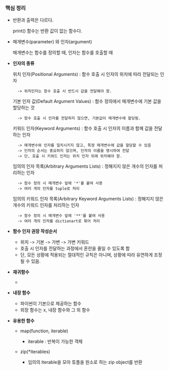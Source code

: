 ### 핵심 정리

- 반환과 출력은 다르다.

    print() 함수는 반환 값이 없는 함수다.

- 매개변수(parameter) 와 인자(argument)

    매개변수는 함수를 정의할 때, 인자는 함수를 호출할 때

- **인자의 종류**

    위치 인자(Positional Arguments) : 함수 호출 시 인자의 위치에 따라 전달되는 인자

        -> 위치인자는 함수 호출 시 반드시 값을 전달해야 함.

    기본 인자 값(Default Argument Values) : 함수 정의에서 매개변수에 기본 값을 할당하는 것

        -> 함수 호출 시 인자를 전달하지 않으면, 기본값이 매개변수에 할당됨.

    키워드 인자(Keyword Arguments) : 함수 호출 시 인자의 이름과 함께 값을 전달하는 인자
    
        -> 매개변수와 인자를 일치시키지 않고, 특정 매개변수에 값을 할당할 수 있음
        -> 인자의 순서는 중요하지 않으며, 인자의 이름을 명시하여 전달
        -> 단, 호출 시 키워드 인자는 위치 인자 뒤에 위치해야 함.
    
    임의의 인자 목록(Arbitrary Arguments Lists) : 정해지지 않은 개수의 인자를 처리하는 인자

        -> 함수 정의 시 매개변수 앞에 '*'를 붙여 사용
        -> 여러 개의 인자를 tuple로 처리

    임의의 키워드 인자 목록(Arbitrary Keyword Arguments Lists) : 정해지지 않은 개수의 키워드 인자를 처리하는 인자

        -> 함수 정의 시 매개변수 앞에 '**'를 붙여 사용
        -> 여러 개의 인자를 dictionart로 묶어 처리

- **함수 인자 권장 작성순서**

    - 위치 -> 기본 -> 가변 -> 가변 키워드
    - 호출 시 인자를 전달하는 과정에서 혼란을 줄일 수 있도록 함
    - 단, 모든 상황에 적용되는 절대적인 규칙은 아니며, 상황에 따라 유연하게 조정될 수 있음.

- **재귀함수**

    -

- **내장 함수**

    - 파이썬이 기본으로 제공하는 함수
    - 외장 함수는 x, 내장 함수와 그 외 함수

- **유용한 함수**

    - map(function, iterable)

        - iterable : 반복이 가능한 객체

    - zip(*iterables)

        - 임의의 iterable을 모아 튜플을 원소로 하는 zip object를 반환